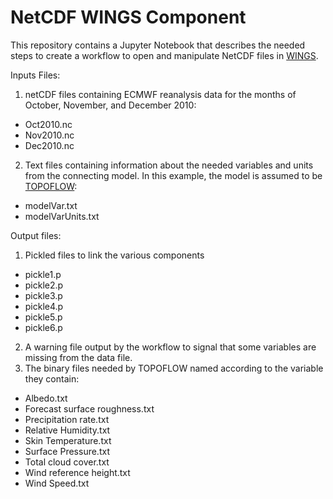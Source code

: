 # NetCDF WINGS Component

This repository contains a Jupyter Notebook that describes the needed steps to create a workflow to open and manipulate NetCDF files in [WINGS](http://www.wings-workflows.org).

Inputs Files:
1. netCDF files containing ECMWF reanalysis data for the months of October, November, and December 2010:  
- Oct2010.nc
- Nov2010.nc
- Dec2010.nc
2. Text files containing information about the needed variables and units from the connecting model. In this example, the model is assumed to be [TOPOFLOW](https://github.com/peckhams/topoflow):  
- modelVar.txt
- modelVarUnits.txt

Output files:
1. Pickled files to link the various components
- pickle1.p
- pickle2.p
- pickle3.p
- pickle4.p
- pickle5.p
- pickle6.p
2. A warning file output by the workflow to signal that some variables are missing from the data file.
3. The binary files needed by TOPOFLOW named according to the variable they contain:
- Albedo.txt
- Forecast surface roughness.txt
- Precipitation rate.txt  
- Relative Humidity.txt  
- Skin Temperature.txt  
- Surface Pressure.txt  
- Total cloud cover.txt  
- Wind reference height.txt
- Wind Speed.txt
